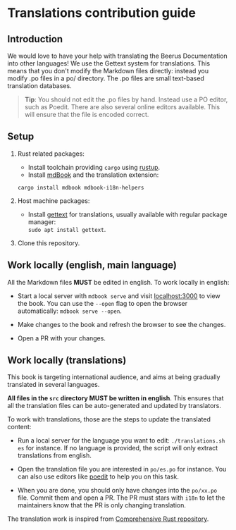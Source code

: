 # Translations contribution guide

## Introduction

We would love to have your help with translating the Beerus Documentation into other languages! We use the Gettext system for translations. This means that you don't modify the Markdown files directly: instead you modify .po files in a po/ directory. The .po files are small text-based translation databases.
> **Tip**: You should not edit the .po files by hand. Instead use a PO editor, such as Poedit. There are also several online editors available. This will ensure that the file is encoded correct.

## Setup

1. Rust related packages:
   - Install toolchain providing `cargo` using [rustup](https://rustup.rs/).
   - Install [mdBook](https://rust-lang.github.io/mdBook/guide/installation.html) and the translation extension:  
   ```
   cargo install mdbook mdbook-i18n-helpers
   ```
2. Host machine packages:
   - Install [gettext](https://www.gnu.org/software/gettext/) for translations, usually available with regular package manager:  
   `sudo apt install gettext`.
   
3. Clone this repository.

## Work locally (english, main language)

All the Markdown files **MUST** be edited in english. To work locally in english:

   - Start a local server with `mdbook serve` and visit [localhost:3000](http://localhost:3000) to view the book.
   You can use the `--open` flag to open the browser automatically: `mdbook serve --open`.
    
   - Make changes to the book and refresh the browser to see the changes.
    
   - Open a PR with your changes.

## Work locally (translations)

This book is targeting international audience, and aims at being gradually translated in several languages.

**All files in the `src` directory MUST be written in english**. This ensures that all the translation files can be
auto-generated and updated by translators.

To work with translations, those are the steps to update the translated content:
   
   - Run a local server for the language you want to edit: `./translations.sh es` for instance. If no language is provided, the script will only extract translations from english.

   - Open the translation file you are interested in `po/es.po` for instance. You can also use editors like [poedit](https://poedit.net/) to help you on this task.

   - When you are done, you should only have changes into the `po/xx.po` file. Commit them and open a PR.
   The PR must stars with `i18n` to let the maintainers know that the PR is only changing translation.

The translation work is inspired from [Comprehensive Rust repository](https://github.com/google/comprehensive-rust/blob/main/TRANSLATIONS.md).

